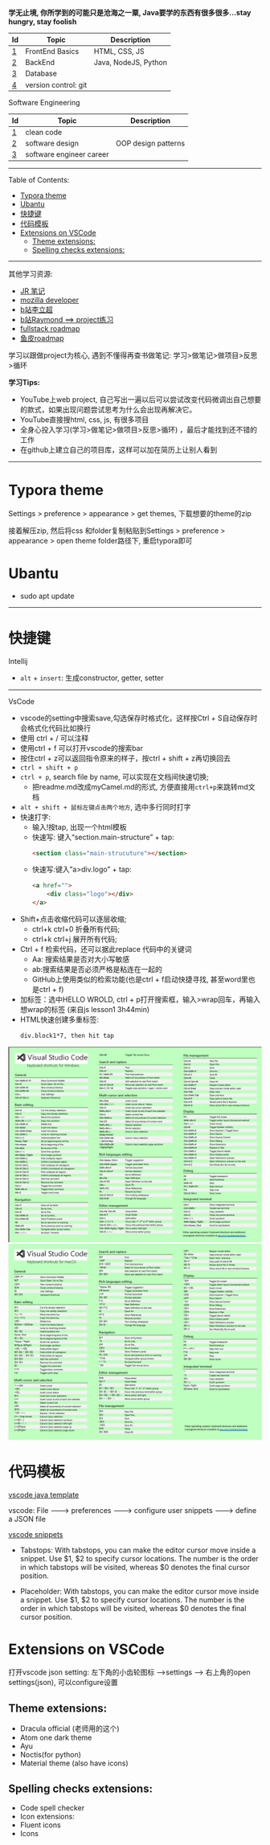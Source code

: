 **学无止境, 你所学到的可能只是沧海之一粟, Java要学的东西有很多很多...stay hungry, stay foolish**



| Id                                  | Topic                | Description          |
| ----------------------------------- | -------------------- | -------------------- |
| [1](./FrontEnd/myFrontEndBasics.md) | FrontEnd Basics      | HTML, CSS, JS        |
| [2](./BackEnd/myBackEnd.md)         | BackEnd              | Java, NodeJS, Python |
| [3](./Database/myDatabase.md)       | Database             |                      |
| [4](./Git/readme.md)                | version control: git |                      |



Software Engineering

| Id                                         | Topic                    | Description         |
| ------------------------------------------ | ------------------------ | ------------------- |
| [1](./CleanCode/clean_code.md)             | clean code               |                     |
| [2](./Software_Design/mySoftwareDesign.md) | software design          | OOP design patterns |
| [3](./myITCareer.md)                       | software engineer career |                     |



---

Table of Contents: 
- [Typora theme](#typora-theme)
- [Ubantu](#ubantu)
- [快捷键](#快捷键)
- [代码模板](#代码模板)
- [Extensions on VSCode](#extensions-on-vscode)
  - [Theme extensions:](#theme-extensions)
  - [Spelling checks extensions:](#spelling-checks-extensions)

---

其他学习资源:
+ [JR 笔记](https://github.com/australiaitgroup/full-stack-bootcamp-wiki)
+ [mozilla developer](https://developer.mozilla.org/en-US/docs/Web)
+ [b站李立超](https://space.bilibili.com/1500126264?spm_id_from=333.337.0.0)
+ [b站Raymond ==> project练习](https://space.bilibili.com/208444454?spm_id_from=333.337.0.0)
+ [fullstack roadmap](https://github.com/kamranahmedse/developer-roadmap)
+ [鱼皮roadmap](https://github.com/liyupi/code-roadmap)

学习以跟做project为核心, 遇到不懂得再查书做笔记: 
学习>做笔记>做项目>反思>循环


**学习Tips:** 
+ YouTube上web project, 自己写出一遍以后可以尝试改变代码微调出自己想要的款式，如果出现问题尝试思考为什么会出现再解决它。
+ YouTube直接搜html, css, js, 有很多项目
+ 全身心投入学习(学习>做笔记>做项目>反思>循环) ，最后才能找到还不错的工作 
+ 在github上建立自己的项目库，这样可以加在简历上让别人看到

---

# Typora theme

Settings > preference > appearance > get themes, 下载想要的theme的zip

接着解压zip, 然后将css 和folder复制粘贴到Settings > preference > appearance > open theme folder路径下, 重启typora即可



# Ubantu

+ sudo apt update

---

# 快捷键

Intellij

+ `alt` + `insert`: 生成constructor, getter, setter

---
VsCode

+ vscode的setting中搜索save,勾选保存时格式化，这样按Ctrl + S自动保存时会格式化代码比如换行
+ 使用 ctrl + / 可以注释
+ 使用ctrl + f 可以打开vscode的搜索bar
+ 按住ctrl + z可以返回指令原来的样子，按ctrl + shift + z再切换回去
+ `ctrl + shift + p`
+ `ctrl + p`, search file by name, 可以实现在文档间快速切换; 
  +  把readme.md改成myCamel.md的形式, 方便直接用`ctrl+p`来跳转md文档
+ `alt + shift + 鼠标左键点击两个地方`, 选中多行同时打字
+ 快速打字:
  + 输入!按tap, 出现一个html模板
  + 快速写: 键入“section.main-structure” + tap:
    ```html
    <section class="main-strucuture"></section>  
    ```
  + 快速写:键入”a>div.logo” + tap:
    ```html
    <a href="">
        <div class="logo"></div>
    </a>
    ```
+ Shift+点击收缩代码可以逐层收缩; 
  + ctrl+k ctrl+0 折叠所有代码; 
  + ctrl+k ctrl+j 展开所有代码;
+ Ctrl + f 检索代码，还可以据此replace 代码中的关键词
  + Aa: 搜索结果是否对大小写敏感
  + ab:搜索结果是否必须严格是粘连在一起的
  + GitHub上使用类似的检索功能(也是ctrl + f启动快捷寻找, 甚至word里也是ctrl + f)
+ 加标签：选中HELLO WROLD, ctrl + p打开搜索框，输入>wrap回车，再输入想wrap的标签 (来自js lesson1 3h44min)
+ HTML快速创建多重标签:
  ```html
  div.block1*7, then hit tap
  ```

<img src="./Src_img/vs_showcut_windows.png" >

<img src="./Src_img/vs_shortcut_mac.png" >



# 代码模板

[vscode java template](./myJavaVscodeTemplate.json)

vscode: File ---> preferences ---> configure user snippets ---> define a JSON file

[vscode snippets](https://code.visualstudio.com/docs/editor/userdefinedsnippets)

+ Tabstops:
With tabstops, you can make the editor cursor move inside a snippet. Use $1, $2 to specify cursor locations. The number is the order in which tabstops will be visited, whereas $0 denotes the final cursor position.


+ Placeholder:
With tabstops, you can make the editor cursor move inside a snippet. Use $1, $2 to specify cursor locations. The number is the order in which tabstops will be visited, whereas $0 denotes the final cursor position.



# Extensions on VSCode

打开vscode json setting: 左下角的小齿轮图标 -->settings --> 右上角的open settings(json), 可以configure设置

## Theme extensions:
+ Dracula official (老师用的这个)
+ Atom one dark theme
+ Ayu 
+ Noctis(for python)
+ Material theme (also have icons)

## Spelling checks extensions:
+ Code spell checker 
+ Icon extensions:
+ Fluent icons
+ Icons







